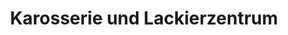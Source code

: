 ---
title: "Karosserie und Lackierzentrum"
url: /giessen/karosserie-und-lackierzentrum/
shop: Autowerkstatt
---